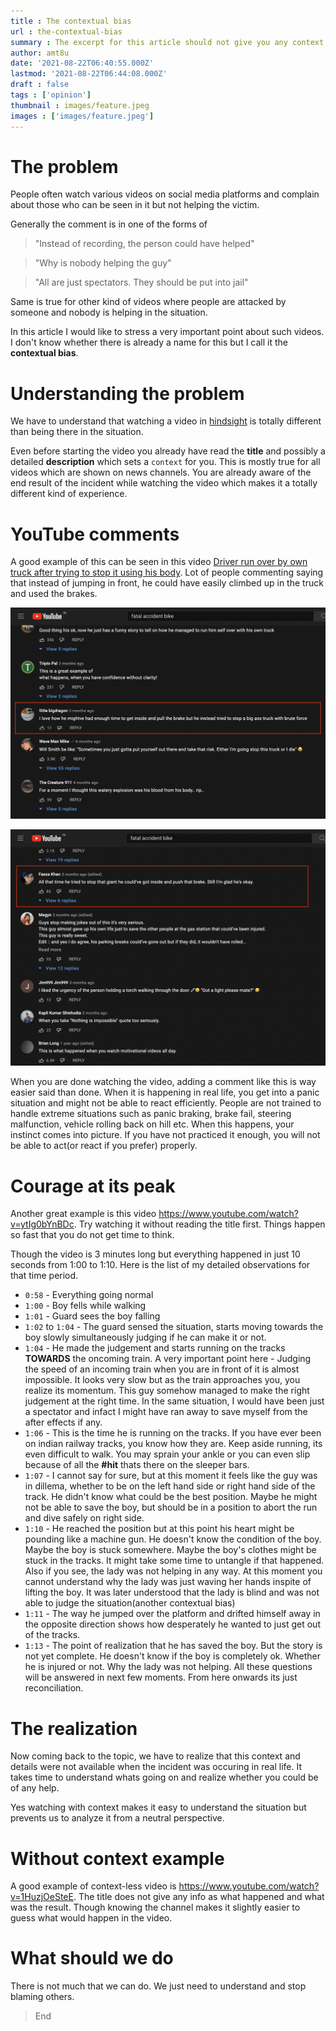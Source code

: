 ```yaml
---
title : The contextual bias
url : the-contextual-bias
summary : The excerpt for this article should not give you any context or should it.
author: amt8u
date: '2021-08-22T06:40:55.000Z'
lastmod: '2021-08-22T06:44:08.000Z'
draft : false
tags : ['opinion']
thumbnail : images/feature.jpeg
images : ['images/feature.jpeg']
---
```


# The problem
People often watch various videos on social media platforms and complain about those who can be seen in it but not helping the victim.

Generally the comment is in one of the forms of 

> "Instead of recording, the person could have helped"

> "Why is nobody helping the guy"

> "All are just spectators. They should be put into jail"

Same is true for other kind of videos where people are attacked by someone and nobody is helping in the situation.

In this article I would like to stress a very important point about such videos. I don't know whether there is already a name for this but I call it the **contextual bias**.

# Understanding the problem
We have to understand that watching a video in [hindsight](https://dictionary.cambridge.org/dictionary/english/hindsight) is totally different than being there in the situation.

Even before starting the video you already have read the **title** and possibly a detailed **description** which sets a `context` for you. This is mostly true for all videos which are shown on news channels. You are already aware of the end result of the incident while watching the video which makes it a totally different kind of experience.

# YouTube comments
A good example of this can be seen in this video [Driver run over by own truck after trying to stop it using his body](https://www.youtube.com/watch?v=V9Rj4v0knL0&list=PLUtUP1YZ8ZHRf7wDwfDebWb8X-eAA7uiD&index=24). Lot of people commenting saying that instead of jumping in front, he could have easily climbed up in the truck and used the brakes. 

![Youtube comment](images/youtube-comment.png)

![Another Youtube comment](images/youtube-comment-2.png)

When you are done watching the video, adding a comment like this is way easier said than done. When it is happening in real life, you get into a panic situation and might not be able to react efficiently. People are not trained to handle extreme situations such as panic braking, brake fail, steering malfunction, vehicle rolling back on hill etc. When this happens, your instinct comes into picture. If you have not practiced it enough, you will not be able to act(or react if you prefer) properly.

# Courage at its peak
Another great example is this video https://www.youtube.com/watch?v=ytIg0bYnBDc. Try watching it without reading the title first. Things happen so fast that you do not get time to think.

Though the video is 3 minutes long but everything happened in just 10 seconds from 1:00 to 1:10. Here is the list of my detailed observations for that time period.

* `0:58` - Everything going normal
* `1:00` - Boy fells while walking
* `1:01` - Guard sees the boy falling
* `1:02` to `1:04` - The guard sensed the situation, starts moving towards the boy slowly simultaneously judging if he can make it or not.
* `1:04` - He made the judgement and starts running on the tracks **TOWARDS** the oncoming train. A very important point here - Judging the speed of an incoming train when you are in front of it is almost impossible. It looks very slow but as the train approaches you, you realize its momentum. This guy somehow managed to make the right judgement at the right time. In the same situation, I would have been just a spectator and infact I might have ran away to save myself from the after effects if any.
* `1:06` - This is the time he is running on the tracks. If you have ever been on indian railway tracks, you know how they are. Keep aside running, its even difficult to walk. You may sprain your ankle or you can even slip because of all the **#hit** thats there on the sleeper bars. 
* `1:07` - I cannot say for sure, but at this moment it feels like the guy was in dillema, whether to be on the left hand side or right hand side of the track. He didn't know what could be the best position. Maybe he might not be able to save the boy, but should be in a position to abort the run and dive safely on right side.
* `1:10` - He reached the position but at this point his heart might be pounding like a machine gun. He doesn't know the condition of the boy. Maybe the boy is stuck somewhere. Maybe the boy's clothes might be stuck in the tracks. It might take some time to untangle if that happened. Also if you see, the lady was not helping in any way. At this moment you cannot understand why the lady was just waving her hands inspite of lifting the boy. It was later understood that the lady is blind and was not able to judge the situation(another contextual bias)
* `1:11` - The way he jumped over the platform and drifted himself away in the opposite direction shows how desperately he wanted to just get out of the tracks.
* `1:13` - The point of realization that he has saved the boy. But the story is not yet complete. He doesn't know if the boy is completely ok. Whether he is injured or not. Why the lady was not helping. All these questions will be answered in next few moments. From here onwards its just reconciliation.

# The realization
Now coming back to the topic, we have to realize that this context and details were not available when the incident was occuring in real life. It takes time to understand whats going on and realize whether you could be of any help. 

Yes watching with context makes it easy to understand the situation but prevents us to analyze it from a neutral perspective.

# Without context example
A good example of context-less video is https://www.youtube.com/watch?v=1HuzjOeSteE. The title does not give any info as what happened and what was the result. Though knowing the channel makes it slightly easier to guess what would happen in the video.

# What should we do
There is not much that we can do. We just need to understand and stop blaming others.

> End



